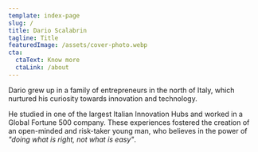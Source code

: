 ```yaml
---
template: index-page
slug: /
title: Dario Scalabrin
tagline: Title
featuredImage: /assets/cover-photo.webp
cta:
  ctaText: Know more
  ctaLink: /about
---
```

Dario grew up in a family of entrepreneurs in the north of Italy, which nurtured his curiosity towards innovation and technology.

He studied in one of the largest Italian Innovation Hubs and worked in a Global Fortune 500 company. These experiences fostered the creation of an open-minded and risk-taker young man, who believes in the power of *"doing what is right, not what is easy"*.

